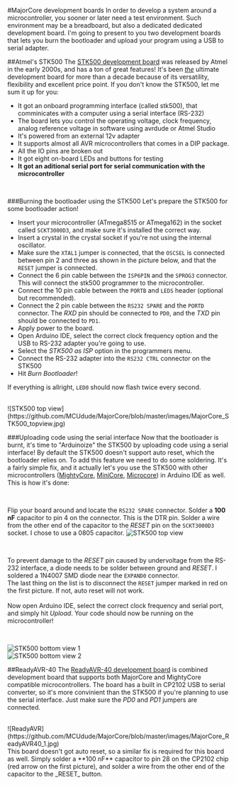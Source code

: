 #MajorCore development boards
In order to develop a system around a microcontroller, you sooner or later need a test environment. Such environment may be a breadboard, but also a dedicated dedicated development board. I'm going to present to you two development boards that lets you burn the bootloader and upload your program using a USB to serial adapter.

##Atmel's STK500
The [STK500 development board](http://www.atmel.com/webdoc/stk500/index.html) was released by Atmel in the early 2000s, and has a ton of great features! It's been <u>_the_</u> ultimate development board for more than a decade because of its versatility, flexibility and excellent price point. If you don't know the STK500, let me sum it up for you:
* It got an onboard programming interface (called stk500), that comminicates with a computer using a serial interface (RS-232)
* The board lets you control the operating voltage, clock frequency, analog reference voltage in software using avrdude or Atmel Studio
* It's powered from an external 12v adapter
* It supports almost all AVR microcontrollers that comes in a DIP package.
* All the IO pins are broken out
* It got eight on-board LEDs and buttons for testing
* **It got an aditional serial port for serial communication with the microcontroller**

<br/>

###Burning the bootloader using the STK500
Let's prepare the STK500 for some bootloader action! 
* Insert your microcontroller (ATmega8515 or ATmega162) in the socket called `SCKT3000D3`, and make sure it's installed the correct way. 
* Insert a crystal in the crystal socket if you're not using the internal oscillator. 
* Make sure the `XTAL1` jumper is connected, that the `OSCSEL` is connected between pin 2 and three as shown in the picture below, and that the `RESET` jumper is connected.
* Connect the 6 pin cable between the `ISP6PIN` and the `SPROG3` connector. This will connect the stk500 programmer to the microcontroller.
* Connect the 10 pin cable between the `PORTB` and `LEDS` header (optional but recommended).
* Connect the 2 pin cable between the `RS232 SPARE` and the `PORTD` connector. The _RXD_ pin should be connected to `PD0`, and the _TXD_ pin should be connected to `PD1`.
* Apply power to the board.
* Open Arduino IDE, select the correct clock frequency option and the USB to RS-232 adapter you're going to use.
* Select the _STK500 as ISP_ option in the programmers menu.
* Connect the RS-232 adapter into the `RS232 CTRL` connector on the STK500
* Hit _Burn Bootloader_!

If everything is allright, `LED0` should now flash twice every second.

<br/>
![STK500 top view](https://github.com/MCUdude/MajorCore/blob/master/images/MajorCore_STK500_topview.jpg)


###Uploading code using the serial interface
Now that the bootloader is burnt, it's time to "Arduinoize" the STK500 by uploading code using a serial interface!
By default the STK500 doesn't support auto reset, which the bootloader relies on. To add this feature we need to do some soldering. It's a fairly simple fix, and it actually let's you use the STK500 with other microcontrollers ([MightyCore](https://github.com/MCUdude/MightyCore), [MiniCore](https://github.com/MCUdude/MiniCore), [Microcore](https://github.com/MCUdude/MicroCore)) in Arduino IDE as well. This is how it's done:

<br/>

Flip your board around and locate the `RS232 SPARE` connector. Solder a **100 nF** capacitor to pin 4 on the connector. This is the DTR pin. Solder a wire from the other end of the capacitor to the _RESET_ pin on the `SCKT3000D3` socket. I chose to use a 0805 capacitor.
![STK500 top view](https://github.com/MCUdude/MajorCore/blob/master/images/MajorCore_STK500_bottomview_1.jpg)

<br/>

To prevent damage to the _RESET_ pin caused by undervoltage from the RS-232 interface, a diode needs to be solder between ground and _RESET_. I soldered a 1N4007 SMD diode near the `EXPAND0` connector. <br/>
The last thing on the list is to disconnect the `RESET` jumper marked in red on the first picture. If not, auto reset will not work.
<br/>
<br/>
Now open Arduino IDE, select the correct clock frequency and serial port, and simply hit _Upload_. Your code should now be running on the microcontroller!

<br/>

![STK500 bottom view 1](https://github.com/MCUdude/MajorCore/blob/master/images/MajorCore_STK500_bottomview_2.jpg)
<br/>
![STK500 bottom view 2](https://github.com/MCUdude/MajorCore/blob/master/images/MajorCore_STK500_bottomview_3.jpg)


##ReadyAVR-40
The [ReadyAVR-40 development board](http://logifind.com/avr-xmega-avr32/development-boards/avr-development-board-readyavr-40-atmega16-bootloader-1126.html) is combined development board that supports both MajorCore and MightyCore compatible microcontrollers. The board has a built in CP2102 USB to serial converter, so it's more convinient than the STK500 if you're planning to use the serial interface. Just make sure the _PD0_ and _PD1_ jumpers are connected.

<br/>
![ReadyAVR](https://github.com/MCUdude/MajorCore/blob/master/images/MajorCore_ReadyAVR40_1.jpg)

<br/>
This board doesn't got auto reset, so a similar fix is required for this board as well. Simply solder a **100 nF** capacitor to pin 28 on the CP2102 chip (red arrow on the first picture), and solder a wire from the other end of the capacitor to the _RESET_ button.
